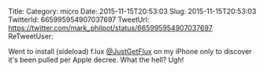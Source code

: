 Title: 
Category: micro
Date: 2015-11-15T20:53:03
Slug: 2015-11-15T20:53:03
TwitterId: 665995954907037697
TweetUrl: https://twitter.com/mark_philpot/status/665995954907037697
ReTweetUser: 

Went to install (sideload) f.lux [@JustGetFlux](https://twitter.com/JustGetFlux) on my iPhone only to discover it's been pulled per Apple decree. What the hell? Ugh!